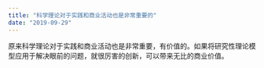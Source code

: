 ```yaml
---
title: "科学理论对于实践和商业活动也是非常重要的"
date: "2019-09-29"
---
```


原来科学理论对于实践和商业活动也是非常重要，有价值的。如果将研究性理论模型应用于解决眼前的问题，就很厉害的创新，可以带来无比的商业价值。
